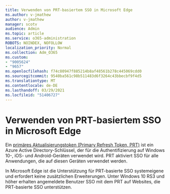 ```yaml
---
title: Verwenden von PRT-basiertem SSO in Microsoft Edge
ms.author: v-jmathew
author: v-jmathew
manager: scotv
audience: Admin
ms.topic: article
ms.service: o365-administration
ROBOTS: NOINDEX, NOFOLLOW
localization_priority: Normal
ms.collection: Adm_O365
ms.custom:
- "9005624"
- "9657"
ms.openlocfilehash: f74c80947f885214b8af48561b278c445069cdd0
ms.sourcegitcommit: 9540ba561c98b511483d6f3264c43bbecbf9f4d5
ms.translationtype: MT
ms.contentlocale: de-DE
ms.lasthandoff: 03/29/2021
ms.locfileid: "51406727"
---
```

# <a name="use-prt-based-sso-in-microsoft-edge"></a>Verwenden von PRT-basiertem SSO in Microsoft Edge

Ein [primäres Aktualisierungstoken (Primary Refresh Token, PRT)](https://go.microsoft.com/fwlink/?linkid=2133632) ist ein Azure Active Directory-Schlüssel, der für die Authentifizierung auf Windows 10-, iOS- und Android-Geräten verwendet wird. PRT aktiviert SSO für alle Anwendungen, die auf diesen Geräten verwendet werden.

In Microsoft Edge ist die Unterstützung für PRT-basierte SSO systemeigene und erfordert keine zusätzlichen Erweiterungen. Unter Windows 10 RS3 und höher erhalten angemeldete Benutzer SSO mit dem PRT auf Websites, die PRT-basierte SSO unterstützen.
